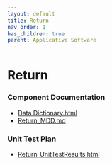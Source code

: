 ```yaml
---
layout: default
title: Return 
nav_order: 1
has_children: true
parent: Applicative Software
---
```

# Return 
### Component Documentation

- [Data Dictionary.html](doc/Data%20Dictionary.html)
- [Return_MDD.md](doc/Return_MDD.md)

### Unit Test Plan

- [Return_UnitTestResults.html](utp/Tessy/report/Return_UnitTestResults.html)

